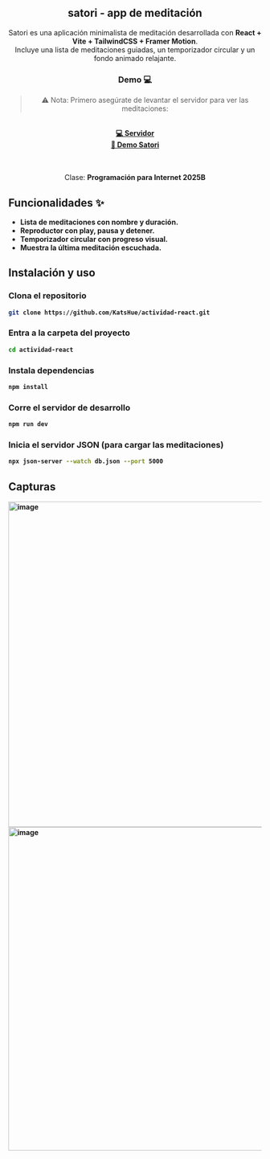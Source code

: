 <div align="center">

<h2 align="center">satori - app de meditación</h2>

Satori es una aplicación minimalista de meditación desarrollada con **React + Vite + TailwindCSS + Framer Motion**.  
Incluye una lista de meditaciones guiadas, un temporizador circular y un fondo animado relajante.

### Demo 💻

> ⚠️ Nota: Primero asegúrate de levantar el servidor para ver las meditaciones:
<br>
<a href="https://satori-api-dngv.onrender.com/" target="_blank"><strong>💻 Servidor </strong></a>
<br>
<a href="https://satori-app.onrender.com/" target="_blank"><strong>🌸 Demo Satori </strong></a>



<br><br> Clase: <strong>Programación para Internet 2025B<strong>


</div>

## Funcionalidades ✨

- Lista de meditaciones con nombre y duración.
- Reproductor con play, pausa y detener.
- Temporizador circular con progreso visual.
- Muestra la última meditación escuchada.

## Instalación y uso

### Clona el repositorio

```sh
git clone https://github.com/KatsHue/actividad-react.git
```

### Entra a la carpeta del proyecto

```sh
cd actividad-react
```

### Instala dependencias
```sh
npm install
```

### Corre el servidor de desarrollo

```sh
npm run dev
```

### Inicia el servidor JSON (para cargar las meditaciones)

```sh
npx json-server --watch db.json --port 5000
```

## Capturas

<img width="1356" height="648" alt="image" src="https://github.com/user-attachments/assets/decb189e-4fe2-4591-bcac-f2ff41297dab" />
<img width="1351" height="644" alt="image" src="https://github.com/user-attachments/assets/4c80d301-5e83-4895-8832-7e96ea08d100" />


